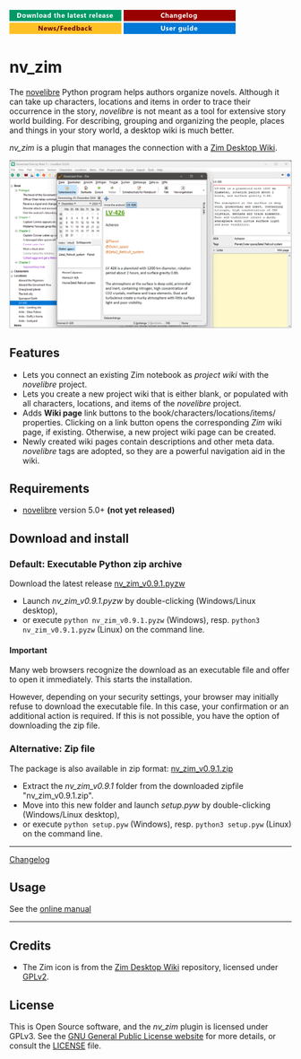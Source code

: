 [![Download the latest release](docs/img/download-button.png)](https://github.com/peter88213/nv_zim/raw/main/dist/nv_zim_v0.9.1.pyzw)
[![Changelog](docs/img/changelog-button.png)](docs/changelog.md)
[![News/Feedback](docs/img/news-button.png)](https://github.com/peter88213/novelibre/discussions)
[![Online help](docs/img/help-button.png)](https://peter88213.github.io/nvhelp-en/nv_zim/)


# nv_zim

The [novelibre](https://github.com/peter88213/novelibre/) Python program helps authors organize novels.
Although it can take up characters, locations and items in order to trace their occurrence in the story,
*novelibre* is not meant as a tool for extensive story world building. 
For describing, grouping and organizing the people, places and things in your story world, a desktop wiki is much better.

*nv_zim* is a plugin that manages the connection with a [Zim Desktop Wiki](https://zim-wiki.org/).

![Screenshot](docs/Screenshots/screen01.png)

## Features

- Lets you connect an existing Zim notebook as *project wiki* with the *novelibre* project.
- Lets you create a new project wiki that is either blank, or populated with all
  characters, locations, and items of the *novelibre* project.
- Adds **Wiki page** link buttons to the book/characters/locations/items/ properties.
  Clicking on a link button opens the corresponding *Zim* wiki page, if existing. 
  Otherwise, a new project wiki page can be created. 
- Newly created wiki pages contain descriptions and other meta data. 
  *novelibre* tags are adopted, so they are a powerful navigation aid in the wiki.

## Requirements

- [novelibre](https://github.com/peter88213/novelibre/) version 5.0+ **(not yet released)**

## Download and install

### Default: Executable Python zip archive

Download the latest release [nv_zim_v0.9.1.pyzw](https://github.com/peter88213/nv_zim/raw/main/dist/nv_zim_v0.9.1.pyzw)

- Launch *nv_zim_v0.9.1.pyzw* by double-clicking (Windows/Linux desktop),
- or execute `python nv_zim_v0.9.1.pyzw` (Windows), resp. `python3 nv_zim_v0.9.1.pyzw` (Linux) on the command line.

#### Important

Many web browsers recognize the download as an executable file and offer to open it immediately. 
This starts the installation.

However, depending on your security settings, your browser may 
initially  refuse  to download the executable file. 
In this case, your confirmation or an additional action is required. 
If this is not possible, you have the option of downloading 
the zip file. 


### Alternative: Zip file

The package is also available in zip format: [nv_zim_v0.9.1.zip](https://github.com/peter88213/nv_zim/raw/main/dist/nv_zim_v0.9.1.zip)

- Extract the *nv_zim_v0.9.1* folder from the downloaded zipfile "nv_zim_v0.9.1.zip".
- Move into this new folder and launch *setup.pyw* by double-clicking (Windows/Linux desktop), 
- or execute `python setup.pyw` (Windows), resp. `python3 setup.pyw` (Linux) on the command line.

---

[Changelog](docs/changelog.md)

## Usage

See the [online manual](https://peter88213.github.io/nvhelp-en/nv_zim/)

---

## Credits

- The Zim icon is from the [Zim Desktop Wiki](https://github.com/zim-desktop-wiki/zim-desktop-wiki) repository, 
  licensed under [GPLv2](https://www.gnu.org/licenses/gpl-2.0.en.html).

## License

This is Open Source software, and the *nv_zim* plugin is licensed under GPLv3. See the
[GNU General Public License website](https://www.gnu.org/licenses/gpl-3.0.en.html) for more
details, or consult the [LICENSE](https://github.com/peter88213/nv_zim/blob/main/LICENSE) file.

